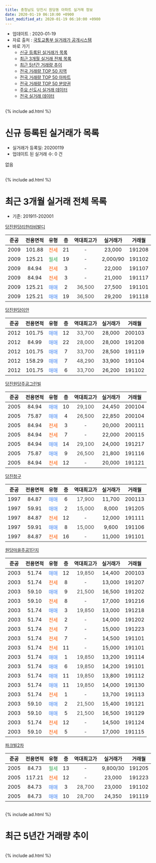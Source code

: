 ```yaml
---
title: 충청남도 당진시 원당동 아파트 실거래 정보
date: 2020-01-19 06:10:00 +0900
last_modified_at: 2020-01-19 06:10:00 +0900
---
```


* 업데이트 : 2020-01-19
* 자료 출처 : [국토교통부 실거래가 공개시스템](http://rt.molit.go.kr)
* 바로 가기
    * [신규 등록된 실거래가 목록](#신규-등록된-실거래가-목록)
    * [최근 3개월 실거래 전체 목록](#최근-3개월-실거래-전체-목록)
    * [최근 5년간 거래량 추이](#최근-5년간-거래량-추이)
    * [전국 거래량 TOP 50 지역](https://apt-info.github.io/apt-trade-info/최근-3개월-전국에서-가장-거래가-많이-발생한-지역)
    * [전국 거래량 TOP 50 아파트](https://apt-info.github.io/apt-trade-info/최근-3개월-전국에서-가장-거래가-많이-발생한-아파트)
    * [전국 거래량 TOP 50 분양권](https://apt-info.github.io/apt-trade-info/최근-3개월-전국에서-가장-거래가-많이-발생한-분양권)
    * [주요 신도시 실거래 데이터](https://apt-info.github.io/apt-trade-info/주요-신도시)
    * [전국 실거래 데이터](https://apt-info.github.io/apt-trade-info/전국)
<br>
{% include ad.html %}
<br>

# 신규 등록된 실거래가 목록
* 실거래가 등록일: 20200119
* 업데이트 된 실거래 수: 0 건

없음

<br>
{% include ad.html %}
<br>

# 최근 3개월 실거래 전체 목록
* 기준: 201911-202001


[당진원당리한라비발디](https://search.naver.com/search.naver?query=%EC%B6%A9%EC%B2%AD%EB%82%A8%EB%8F%84+%EB%8B%B9%EC%A7%84%EC%8B%9C+%EC%9B%90%EB%8B%B9%EB%8F%99+%EB%8B%B9%EC%A7%84%EC%9B%90%EB%8B%B9%EB%A6%AC%ED%95%9C%EB%9D%BC%EB%B9%84%EB%B0%9C%EB%94%94)

|준공|전용면적|유형|층|역대최고가|실거래가|거래월|
|:---:|:---:|:---:|:---:|:---:|:---:|:---:|
|2009|101.88|<span style="color:#ff5a00">전세</span>|21|<span style="color:#444444">-</span>|23,000|191208|
|2009|125.21|<span style="color:#34a853">월세</span>|19|<span style="color:#444444">-</span>|2,000/90|191102|
|2009|84.94|<span style="color:#ff5a00">전세</span>|3|<span style="color:#444444">-</span>|22,000|191107|
|2009|84.94|<span style="color:#ff5a00">전세</span>|3|<span style="color:#444444">-</span>|21,000|191117|
|2009|125.21|<span style="color:#4285f3">매매</span>|2|<span style="color:#444444">36,500</span>|27,500|191101|
|2009|125.21|<span style="color:#4285f3">매매</span>|19|<span style="color:#444444">36,500</span>|29,200|191118|

[당진원당이안](https://search.naver.com/search.naver?query=%EC%B6%A9%EC%B2%AD%EB%82%A8%EB%8F%84+%EB%8B%B9%EC%A7%84%EC%8B%9C+%EC%9B%90%EB%8B%B9%EB%8F%99+%EB%8B%B9%EC%A7%84%EC%9B%90%EB%8B%B9%EC%9D%B4%EC%95%88)

|준공|전용면적|유형|층|역대최고가|실거래가|거래월|
|:---:|:---:|:---:|:---:|:---:|:---:|:---:|
|2012|101.75|<span style="color:#4285f3">매매</span>|12|<span style="color:#444444">33,700</span>|28,000|200103|
|2012|84.99|<span style="color:#4285f3">매매</span>|22|<span style="color:#444444">28,000</span>|28,000|191208|
|2012|101.75|<span style="color:#4285f3">매매</span>|7|<span style="color:#444444">33,700</span>|28,500|191119|
|2012|158.29|<span style="color:#4285f3">매매</span>|7|<span style="color:#444444">48,290</span>|33,900|191104|
|2012|101.75|<span style="color:#4285f3">매매</span>|6|<span style="color:#444444">33,700</span>|26,200|191102|

[당진원당주공그린빌](https://search.naver.com/search.naver?query=%EC%B6%A9%EC%B2%AD%EB%82%A8%EB%8F%84+%EB%8B%B9%EC%A7%84%EC%8B%9C+%EC%9B%90%EB%8B%B9%EB%8F%99+%EB%8B%B9%EC%A7%84%EC%9B%90%EB%8B%B9%EC%A3%BC%EA%B3%B5%EA%B7%B8%EB%A6%B0%EB%B9%8C)

|준공|전용면적|유형|층|역대최고가|실거래가|거래월|
|:---:|:---:|:---:|:---:|:---:|:---:|:---:|
|2005|84.94|<span style="color:#4285f3">매매</span>|10|<span style="color:#444444">29,100</span>|24,450|200104|
|2005|75.87|<span style="color:#4285f3">매매</span>|4|<span style="color:#444444">26,500</span>|22,850|200104|
|2005|84.94|<span style="color:#ff5a00">전세</span>|3|<span style="color:#444444">-</span>|20,000|200111|
|2005|84.94|<span style="color:#ff5a00">전세</span>|7|<span style="color:#444444">-</span>|22,000|200115|
|2005|84.94|<span style="color:#4285f3">매매</span>|14|<span style="color:#444444">29,100</span>|24,000|191217|
|2005|75.87|<span style="color:#4285f3">매매</span>|9|<span style="color:#444444">26,500</span>|21,800|191116|
|2005|84.94|<span style="color:#ff5a00">전세</span>|12|<span style="color:#444444">-</span>|20,000|191121|

[당진청구](https://search.naver.com/search.naver?query=%EC%B6%A9%EC%B2%AD%EB%82%A8%EB%8F%84+%EB%8B%B9%EC%A7%84%EC%8B%9C+%EC%9B%90%EB%8B%B9%EB%8F%99+%EB%8B%B9%EC%A7%84%EC%B2%AD%EA%B5%AC)

|준공|전용면적|유형|층|역대최고가|실거래가|거래월|
|:---:|:---:|:---:|:---:|:---:|:---:|:---:|
|1997|84.87|<span style="color:#4285f3">매매</span>|6|<span style="color:#444444">17,900</span>|11,700|200113|
|1997|59.91|<span style="color:#4285f3">매매</span>|2|<span style="color:#444444">15,000</span>|8,000|191205|
|1997|84.87|<span style="color:#ff5a00">전세</span>|12|<span style="color:#444444">-</span>|12,000|191111|
|1997|59.91|<span style="color:#4285f3">매매</span>|8|<span style="color:#444444">15,000</span>|9,600|191106|
|1997|84.87|<span style="color:#ff5a00">전세</span>|16|<span style="color:#444444">-</span>|11,000|191101|

[원당마을주공1단지](https://search.naver.com/search.naver?query=%EC%B6%A9%EC%B2%AD%EB%82%A8%EB%8F%84+%EB%8B%B9%EC%A7%84%EC%8B%9C+%EC%9B%90%EB%8B%B9%EB%8F%99+%EC%9B%90%EB%8B%B9%EB%A7%88%EC%9D%84%EC%A3%BC%EA%B3%B51%EB%8B%A8%EC%A7%80)

|준공|전용면적|유형|층|역대최고가|실거래가|거래월|
|:---:|:---:|:---:|:---:|:---:|:---:|:---:|
|2003|51.74|<span style="color:#4285f3">매매</span>|12|<span style="color:#444444">19,850</span>|14,400|200103|
|2003|51.74|<span style="color:#ff5a00">전세</span>|8|<span style="color:#444444">-</span>|13,000|191207|
|2003|59.10|<span style="color:#4285f3">매매</span>|9|<span style="color:#444444">21,500</span>|16,500|191202|
|2003|59.10|<span style="color:#ff5a00">전세</span>|8|<span style="color:#444444">-</span>|17,000|191216|
|2003|51.74|<span style="color:#4285f3">매매</span>|3|<span style="color:#444444">19,850</span>|13,000|191218|
|2003|51.74|<span style="color:#ff5a00">전세</span>|2|<span style="color:#444444">-</span>|14,000|191202|
|2003|51.74|<span style="color:#ff5a00">전세</span>|7|<span style="color:#444444">-</span>|15,000|191223|
|2003|51.74|<span style="color:#ff5a00">전세</span>|7|<span style="color:#444444">-</span>|14,500|191101|
|2003|51.74|<span style="color:#ff5a00">전세</span>|11|<span style="color:#444444">-</span>|15,000|191101|
|2003|51.74|<span style="color:#4285f3">매매</span>|1|<span style="color:#444444">19,850</span>|13,200|191114|
|2003|51.74|<span style="color:#4285f3">매매</span>|6|<span style="color:#444444">19,850</span>|14,200|191101|
|2003|51.74|<span style="color:#4285f3">매매</span>|11|<span style="color:#444444">19,850</span>|13,800|191112|
|2003|51.74|<span style="color:#4285f3">매매</span>|11|<span style="color:#444444">19,850</span>|14,000|191130|
|2003|51.74|<span style="color:#ff5a00">전세</span>|1|<span style="color:#444444">-</span>|13,700|191113|
|2003|59.10|<span style="color:#4285f3">매매</span>|2|<span style="color:#444444">21,500</span>|15,400|191121|
|2003|59.10|<span style="color:#4285f3">매매</span>|5|<span style="color:#444444">21,500</span>|16,500|191129|
|2003|51.74|<span style="color:#ff5a00">전세</span>|12|<span style="color:#444444">-</span>|14,500|191124|
|2003|59.10|<span style="color:#ff5a00">전세</span>|5|<span style="color:#444444">-</span>|17,000|191115|


<script async src="//pagead2.googlesyndication.com/pagead/js/adsbygoogle.js"></script>
<!-- 기본 -->
<ins class="adsbygoogle"
     style="display:block"
     data-ad-client="ca-pub-1142216861245946"
     data-ad-slot="4805727019"
     data-ad-format="auto"
     data-full-width-responsive="true"></ins>
<script>
(adsbygoogle = window.adsbygoogle || []).push({});
</script>


[파크빌2차](https://search.naver.com/search.naver?query=%EC%B6%A9%EC%B2%AD%EB%82%A8%EB%8F%84+%EB%8B%B9%EC%A7%84%EC%8B%9C+%EC%9B%90%EB%8B%B9%EB%8F%99+%ED%8C%8C%ED%81%AC%EB%B9%8C2%EC%B0%A8)

|준공|전용면적|유형|층|역대최고가|실거래가|거래월|
|:---:|:---:|:---:|:---:|:---:|:---:|:---:|
|2005|84.73|<span style="color:#34a853">월세</span>|13|<span style="color:#444444">-</span>|9,800/30|191205|
|2005|117.21|<span style="color:#ff5a00">전세</span>|12|<span style="color:#444444">-</span>|23,000|191223|
|2005|84.73|<span style="color:#4285f3">매매</span>|3|<span style="color:#444444">28,700</span>|23,000|191102|
|2005|84.73|<span style="color:#4285f3">매매</span>|10|<span style="color:#444444">28,700</span>|24,350|191119|


<br>
{% include ad.html %}
<br>

# 최근 5년간 거래량 추이


<div style="width:100%;">
    <canvas id="deal_progress" height="200"></canvas>
</div>

<script>
new Chart(document.getElementById("deal_progress"), {
    type: 'line',
    data: {
        labels: ['201501','201502','201503','201504','201505','201506','201507','201508','201509','201510','201511','201512','201601','201602','201603','201604','201605','201606','201607','201608','201609','201610','201611','201612','201701','201702','201703','201704','201705','201706','201707','201708','201709','201710','201711','201712','201801','201802','201803','201804','201805','201806','201807','201808','201809','201810','201811','201812','201901','201902','201903','201904','201905','201906','201907','201908','201909','201910','201911','201912','202001'],
        datasets: [{
            label: '매매',
            pointRadius: 1,
            data: [27, 27, 39, 36, 18, 31, 26, 21, 24, 20, 17, 20, 18, 9, 19, 18, 4, 16, 15, 14, 19, 14, 16, 14, 16, 29, 13, 13, 17, 41, 15, 15, 19, 10, 36, 12, 15, 11, 12, 25, 20, 17, 14, 11, 9, 12, 15, 8, 19, 9, 19, 19, 13, 17, 10, 20, 17, 18, 15, 5, 5],
            borderColor: "rgba(255, 201, 14, 1)",
            backgroundColor: "rgba(255, 201, 14, 0.5)",
            fill: false,
            lineTension: 0
        },{
            label: '전월세',
            pointRadius: 1,
            data: [26, 16, 23, 20, 14, 8, 16, 14, 14, 16, 15, 17, 16, 20, 22, 17, 12, 14, 9, 16, 18, 12, 13, 19, 13, 24, 22, 11, 16, 11, 5, 10, 8, 5, 15, 13, 12, 13, 15, 12, 15, 15, 10, 7, 18, 17, 13, 8, 17, 27, 13, 12, 17, 18, 17, 16, 12, 19, 11, 7, 2],
            borderColor: "rgba(0, 141, 185, 1)",
            backgroundColor: "rgba(0, 141, 185, 0.5)",
            fill: false,
            lineTension: 0
        }
        ]
    },
    options: {
        responsive: true,
        title: {
            display: false
        },
        tooltips: {
            mode: 'index',
            intersect: false
        },
        hover: {
            mode: 'nearest',
            intersect: true
        },
        scales: {
            xAxes: [{
                display: true,
                scaleLabel: {
                    display: true,
                    labelString: '년/월'
                }
            }],
            yAxes: [{
                display: true,
                ticks: {
                    suggestedMin: 0,
                },
                scaleLabel: {
                    display: true,
                    labelString: '실거래 수'
                }
            }]
        }
    }
});

</script>


<br>
{% include ad.html %}
<br>

